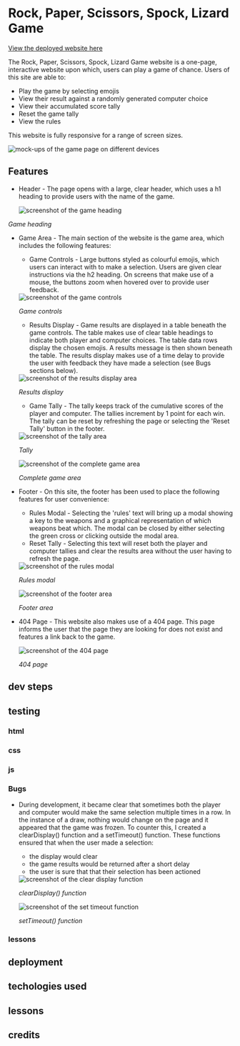 # Rock, Paper, Scissors, Spock, Lizard Game

[View the deployed website here](https://duffew.github.io/rock-paper-scissors-spock-lizard/)

The Rock, Paper, Scissors, Spock, Lizard Game website is a one-page, interactive website upon which, users can play a game of chance. Users of this site are able to:

+ Play the game by selecting emojis
+ View their  result against a randomly generated computer choice
+ View their accumulated score tally
+ Reset the game tally
+ View the rules

This website is fully responsive for a range of screen sizes.

<img src="screenshots/mockup.png" alt="mock-ups of the game page on different devices">

## Features

+ Header - The page opens with a large, clear header, which uses a h1 heading to provide users with the name of the game.

    <img src="screenshots/header.png" alt="screenshot of the game heading">

*Game heading*

+ Game Area - The main section of the website is the game area, which includes the following features:
    - Game Controls - Large buttons styled as colourful emojis, which users can interact with to make a selection. Users are given clear instructions via the h2 heading. On screens that make use of a mouse, the buttons zoom when hovered over to provide user feedback.

    <img src="screenshots/game_controls.png" alt="screenshot of the game controls">

    *Game controls*

    - Results Display - Game results are displayed in a table beneath the game controls. The table makes use of clear table headings to indicate both player and computer choices. The table data rows display the chosen emojis. A results message is then shown beneath the table. The results display makes use of a time delay to provide the user with feedback they have made a selection (see Bugs sections below).

    <img src="screenshots/results_display.png" alt="screenshot of the results display area">

    *Results display*

    - Game Tally - The tally keeps track of the cumulative scores of the player and computer. The tallies increment by 1 point for each win. The tally can be reset by refreshing the page or selecting the 'Reset Tally' button in the footer.

    <img src="screenshots/tally.png" alt="screenshot of the tally area">

    *Tally*

    <img src="screenshots/game_area.png" alt="screenshot of the complete game area">

    *Complete game area*

+ Footer - On this site, the footer has been used to place the following features for user convenience:
    - Rules Modal - Selecting the 'rules' text will bring up a modal showing a key to the weapons and a graphical representation of which weapons beat which. The modal can be closed by either selecting the green cross or clicking outside the modal area.
    - Reset Tally - Selecting this text will reset both the player and computer tallies and clear the results area without the user having to refresh the page.

    <img src="screenshots/rules_modal.png" alt="screenshot of the rules modal">

    *Rules modal*

    <img src="screenshots/footer.png" alt="screenshot of the footer area">

    *Footer area*

+ 404 Page - This website also makes use of a 404 page. This page informs the user that the page they are looking for does not exist and features a link back to the game.

    <img src="screenshots/404.png" alt="screenshot of the 404 page">

    *404 page*

## dev steps

## testing
### html
### css
### js
### Bugs

+ During development, it became clear that sometimes both the player and computer would make the same selection multiple times in a row. In the instance of a draw, nothing would change on the page and it appeared that the game was frozen. To counter this, I created a clearDisplay() function and a setTimeout() function. These functions ensured that when the user made a selection: 
    - the display would clear
    - the game results would be returned after a short delay
    - the user is sure that that their selection has been actioned

    <img src="screenshots/clearDisplay.png" alt="screenshot of the clear display function">

    *clearDisplay() function*

    <img src="screenshots/setTimeout.png" alt="screenshot of the set timeout function">

    *setTimeout() function*

### lessons

## deployment

## techologies used

## lessons

## credits